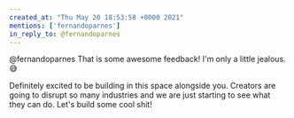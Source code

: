 ```yaml
---
created_at: "Thu May 20 18:53:58 +0000 2021"
mentions: ['fernandoparnes']
in_reply_to: @fernandoparnes
---
```


@fernandoparnes That is some awesome feedback! I'm only a little jealous. 😅

Definitely excited to be building in this space alongside you. Creators are going to disrupt so many industries and we are just starting to see what they can do. Let's build some cool shit!
